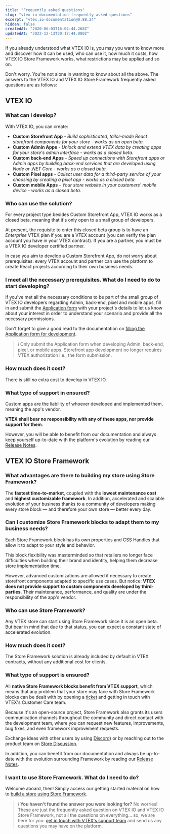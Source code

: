 ```yaml
---
title: "Frequently asked questions"
slug: "vtex-io-documentation-frequently-asked-questions"
excerpt: "vtex.io-documentation@0.88.24"
hidden: false
createdAt: "2020-06-03T16:02:44.268Z"
updatedAt: "2022-12-13T20:17:44.080Z"
---
```

If you already understood what VTEX IO is, you may you want to know more and discover how it can be used, who can use it, how much it costs, how VTEX IO Store Framework works, what restrictions may be applied and so on.

Don't worry. You're not alone in wanting to know about all the above. The answers to the VTEX IO and VTEX IO Store Framework frequently asked questions are as follows:

## VTEX IO

### What can I develop?

With VTEX IO, you can create:

- **Custom Storefront App** - *Build sophisticated, tailor-made React storefront components for your store - works as an open beta.*
- **Custom Admin Apps** - *Unlock and extend VTEX data by creating apps for your store's admin interface - works as a closed beta.*
- **Custom back-end Apps** - *Speed up connections with Storefront apps or Admin apps by building back-end services that are developed using Node or .NET Core - works as a closed beta.*
- **Custom Pixel apps** -  *Collect user data for a third-party service of your choosing by creating a pixel app - works as a closed beta.*
- **Custom mobile Apps** - *Your store website in your customers' mobile device - works as a closed beta.*

### Who can use the solution?

For every project type besides Custom Storefront App, VTEX IO works as a closed beta, meaning that it's only open to a small group of developers.

At present, the requisite to enter this closed beta group is to have an *Enterprise* VTEX plan if you are a VTEX account (you can verify the plan account you have in your VTEX contract). If you are a partner, you must be a VTEX IO developer certified partner.

In case you aim to develop a Custom Storefront App, do not worry about prerequisites: every VTEX account and partner can use the platform to create React projects according to their own business needs.  

### I meet all the necessary prerequisites. What do I need to do to start developing?

If you've met all the necessary conditions to be part of the small group of VTEX IO developers regarding Admin, back-end, pixel and mobile apps, fill in and submit the  [Application form](https://forms.gle/f7bYdTA7tfdfB5tt7) with your project's details to let us know about your interest in order to understand your scenario and provide all the necessary permissions.

Don't forget to give a good read to the documentation on [filling the Application form for development](https://developers.vtex.com/vtex-developer-docs/docs/vtex-io-documentation-filling-the-application-form-for-development/).

> ℹ️ Only submit the Application form when developing Admin, back-end, pixel, or mobile apps. Storefront app development no longer requires VTEX authorization i.e., the form submission.

### How much does it cost?

There is still *no* extra cost to develop in VTEX IO.

### What type of support in ensured?

Custom apps are the liability of whoever developed and implemented them, meaning the app's vendor.

**VTEX shall bear no responsibility with any of these apps, nor provide support for them**.

However, you will be able to benefit from our documentation and always keep yourself up-to-date with the platform's evolution by reading our [Release Notes](https://developers.vtex.com/vtex-developer-docs/changelog).

## VTEX IO Store Framework

### What advantages are there to building my store using Store Framework?

The **fastest time-to-market**, coupled with the **lowest maintenance cost** and **highest customizable framework**. In addition, accelerated and scalable evolution of your business thanks to a community of developers making every store block  —  and therefore your own store — better every day.

### Can I customize Store Framework blocks to adapt them to my business needs?

Each Store Framework block has its own properties and CSS Handles that allow it to adapt to your style and behavior.

This block flexibility was masterminded so that retailers no longer face difficulties when building their brand and identity, helping them decrease store implementation time.  

However, advanced customizations are allowed if necessary to create storefront components adapted to specific use cases. But notice: **VTEX does not provide support to custom components developed by third-parties**. Their maintenance, performance, and quality are under the responsibility of the app's vendor.  

### Who can use Store Framework?

Any VTEX store can start using Store Framework since it is an open beta. But bear in mind that due to that status, you can expect a constant state of accelerated evolution.

### How much does it cost?

The Store Framework solution is already included by default in VTEX contracts, without any additional cost for clients.

### What type of support is ensured?

All **native Store Framework blocks benefit from VTEX support**, which means that any problem that your store may face with Store Framework blocks can be dealt with by opening a [ticket](https://help-tickets.vtex.com/smartlink/sso/login/zendesk) and getting in touch with VTEX's Customer Care team.

Because it's an open-source project, Store Framework also grants its users communication channels throughout the community and direct contact with the development team, where you can request new features, improvements, bug fixes, and even framework improvement requests.

Exchange ideas with other users by using [Discord](https://discordapp.com/channels/652163009988263940/652253291916296232)) or by reaching out to the product team on [Store Discussion](https://github.com/vtex-apps/store-discussion).

In addition, you can benefit from our documentation and always be up-to-date with the evolution surrounding Framework by reading our [Release Notes](https://developers.vtex.com/vtex-developer-docs/changelog).

### I want to use Store Framework. What do I need to do?

Welcome aboard, then! Simply access our getting started material on how to [build a store using Store Framework](https://developers.vtex.com/vtex-developer-docs/docs/getting-started-3).  

> ℹ️ **You haven't found the answer you were looking for?** No worries! These are just the frequently asked question on VTEX IO and VTEX IO Store Framework, not all the questions on everything... so, we are here for you: [get in touch with VTEX's support team](https://help.vtex.com/tutorial/opening-tickets-to-vtex-support--16yOEqpO32UQYygSmMSSAM) and send us any questions you may have on the platform.
